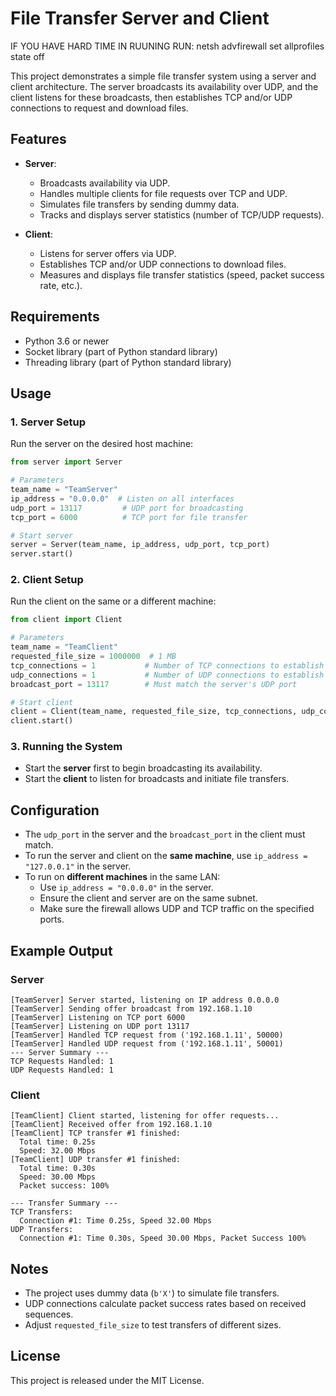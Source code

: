 # File Transfer Server and Client

IF YOU HAVE HARD TIME IN RUUNING RUN:
netsh advfirewall set allprofiles state off 

This project demonstrates a simple file transfer system using a server and client architecture. The server broadcasts its availability over UDP, and the client listens for these broadcasts, then establishes TCP and/or UDP connections to request and download files.

## Features

- **Server**:
  - Broadcasts availability via UDP.
  - Handles multiple clients for file requests over TCP and UDP.
  - Simulates file transfers by sending dummy data.
  - Tracks and displays server statistics (number of TCP/UDP requests).

- **Client**:
  - Listens for server offers via UDP.
  - Establishes TCP and/or UDP connections to download files.
  - Measures and displays file transfer statistics (speed, packet success rate, etc.).

## Requirements

- Python 3.6 or newer
- Socket library (part of Python standard library)
- Threading library (part of Python standard library)

## Usage

### 1. Server Setup

Run the server on the desired host machine:

```python
from server import Server

# Parameters
team_name = "TeamServer"
ip_address = "0.0.0.0"  # Listen on all interfaces
udp_port = 13117         # UDP port for broadcasting
tcp_port = 6000          # TCP port for file transfer

# Start server
server = Server(team_name, ip_address, udp_port, tcp_port)
server.start()
```

### 2. Client Setup

Run the client on the same or a different machine:

```python
from client import Client

# Parameters
team_name = "TeamClient"
requested_file_size = 1000000  # 1 MB
tcp_connections = 1           # Number of TCP connections to establish
udp_connections = 1           # Number of UDP connections to establish
broadcast_port = 13117        # Must match the server's UDP port

# Start client
client = Client(team_name, requested_file_size, tcp_connections, udp_connections, broadcast_port)
client.start()
```

### 3. Running the System

- Start the **server** first to begin broadcasting its availability.
- Start the **client** to listen for broadcasts and initiate file transfers.

## Configuration

- The `udp_port` in the server and the `broadcast_port` in the client must match.
- To run the server and client on the **same machine**, use `ip_address = "127.0.0.1"` in the server.
- To run on **different machines** in the same LAN:
  - Use `ip_address = "0.0.0.0"` in the server.
  - Ensure the client and server are on the same subnet.
  - Make sure the firewall allows UDP and TCP traffic on the specified ports.

## Example Output

### Server

```
[TeamServer] Server started, listening on IP address 0.0.0.0
[TeamServer] Sending offer broadcast from 192.168.1.10
[TeamServer] Listening on TCP port 6000
[TeamServer] Listening on UDP port 13117
[TeamServer] Handled TCP request from ('192.168.1.11', 50000)
[TeamServer] Handled UDP request from ('192.168.1.11', 50001)
--- Server Summary ---
TCP Requests Handled: 1
UDP Requests Handled: 1
```

### Client

```
[TeamClient] Client started, listening for offer requests...
[TeamClient] Received offer from 192.168.1.10
[TeamClient] TCP transfer #1 finished:
  Total time: 0.25s
  Speed: 32.00 Mbps
[TeamClient] UDP transfer #1 finished:
  Total time: 0.30s
  Speed: 30.00 Mbps
  Packet success: 100%

--- Transfer Summary ---
TCP Transfers:
  Connection #1: Time 0.25s, Speed 32.00 Mbps
UDP Transfers:
  Connection #1: Time 0.30s, Speed 30.00 Mbps, Packet Success 100%
```

## Notes

- The project uses dummy data (`b'X'`) to simulate file transfers.
- UDP connections calculate packet success rates based on received sequences.
- Adjust `requested_file_size` to test transfers of different sizes.

## License

This project is released under the MIT License.

